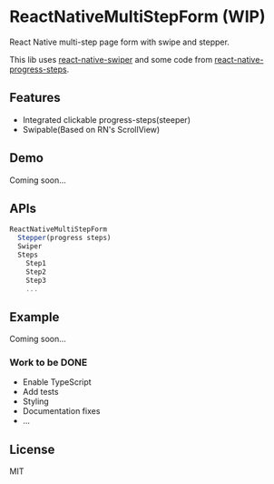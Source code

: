 # ReactNativeMultiStepForm (WIP)

React Native multi-step page form with swipe and stepper.

This lib uses [react-native-swiper](https://github.com/leecade/react-native-swiper) and some code from [react-native-progress-steps](https://github.com/colbymillerdev/react-native-progress-steps).


## Features
- Integrated clickable progress-steps(steeper)
- Swipable(Based on RN's ScrollView)

## Demo
Coming soon...

## APIs

```jsx
ReactNativeMultiStepForm
  Stepper(progress steps)
  Swiper
  Steps
    Step1
    Step2
    Step3
    ...
```

## Example
Coming soon...

### Work to be DONE
- Enable TypeScript
- Add tests
- Styling
- Documentation fixes
- ...

## License

MIT